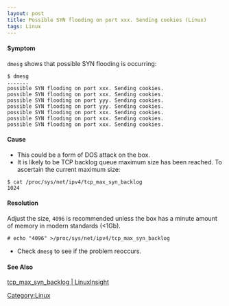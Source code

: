 ```yaml
---
layout: post 
title: Possible SYN flooding on port xxx. Sending cookies (Linux)
tags: Linux
---
```


#### Symptom

`dmesg` shows that possible SYN flooding is occurring:

    $ dmesg
    .......
    possible SYN flooding on port xxx. Sending cookies.
    possible SYN flooding on port xxx. Sending cookies.
    possible SYN flooding on port yyy. Sending cookies.
    possible SYN flooding on port yyy. Sending cookies.
    possible SYN flooding on port xxx. Sending cookies.
    possible SYN flooding on port xxx. Sending cookies.
    possible SYN flooding on port xxx. Sending cookies.

#### Cause

-   This could be a form of DOS attack on the box.
-   It is likely to be TCP backlog queue maximum size has been reached.
    To ascertain the current maximum size:

<!-- -->

    $ cat /proc/sys/net/ipv4/tcp_max_syn_backlog 
    1024

#### Resolution

Adjust the size, `4096` is recommended unless the box has a minute
amount of memory in modern standards (\<1Gb).

    # echo "4096" >/proc/sys/net/ipv4/tcp_max_syn_backlog

-   Check `dmesg` to see if the problem reoccurs.

#### See Also

[tcp\_max\_syn\_backlog \|
LinuxInsight](http://www.linuxinsight.com/proc_sys_net_ipv4_tcp_max_syn_backlog.html)

[Category:Linux](Category:Linux "wikilink")
